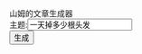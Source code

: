 <script>

window.$ = function (selector) {
  return document.querySelector(selector);
}

let 主题 = "一天掉多少根头发"

let 论述 = [ 
    "现在，解决主题的问题，是非常非常重要的。 所以， ",
    "我们不得不面对一个非常尴尬的事实，那就是， ",
    "主题的发生，到底需要如何做到，不主题的发生，又会如何产生。 ",
    "而这些并不是完全重要，更加重要的问题是， ",
    "主题，到底应该如何实现。 ",
    "带着这些问题，我们来审视一下主题。 ",
    "所谓主题，关键是主题需要如何写。 ",
    "我们一般认为，抓住了问题的关键，其他一切则会迎刃而解。 ",
    "问题的关键究竟为何? ",
    "主题因何而发生?",
    "每个人都不得不面对这些问题。 在面对这种问题时， ",
    "一般来讲，我们都必须务必慎重的考虑考虑。 ",
    "要想清楚，主题，到底是一种怎么样的存在。 ",
    "了解清楚主题到底是一种怎么样的存在，是解决一切问题的关键。 ",
    "就我个人来说，主题对我的意义，不能不说非常重大。 ",
    "本人也是经过了深思熟虑，在每个日日夜夜思考这个问题。 ",
    "主题，发生了会如何，不发生又会如何。 ",
    "在这种困难的抉择下，本人思来想去，寝食难安。 ",
    "生活中，若主题出现了，我们就不得不考虑它出现了的事实。 ",
    "这种事实对本人来说意义重大，相信对这个世界也是有一定意义的。 ",
    "我们都知道，只要有意义，那么就必须慎重考虑。 ",
    "既然如此， ",
    "那么， ",
    "我认为， ",
    "一般来说， ",
    "总结的来说， ",
    "既然如何， ",
    "经过上述讨论",
]

let 名人名言 = [
    "伏尔泰曾经说过，不经巨大的困难，不会有伟大的事业。这不禁令我深思",
    "富勒曾经说过，苦难磨炼一些人，也毁灭另一些人。这不禁令我深思",
    "文森特·皮尔曾经说过，改变你的想法，你就改变了自己的世界。这不禁令我深思",
    "拿破仑·希尔曾经说过，不要等待，时机永远不会恰到好处。这不禁令我深思",
    "塞涅卡曾经说过，生命如同寓言，其价值不在与长短，而在与内容。这不禁令我深思",
    "奥普拉·温弗瑞曾经说过，你相信什么，你就成为什么样的人。这不禁令我深思",
    "吕凯特曾经说过，生命不可能有两次，但许多人连一次也不善于度过。这不禁令我深思",
    "莎士比亚曾经说过，人的一生是短的，但如果卑劣地过这一生，就太长了。这不禁令我深思",
    "笛卡儿曾经说过，我的努力求学没有得到别的好处，只不过是愈来愈发觉自己的无知。这不禁令我深思",
    "左拉曾经说过，生活的道路一旦选定，就要勇敢地走到底，决不回头。这不禁令我深思",
    "米歇潘曾经说过，生命是一条艰险的峡谷，只有勇敢的人才能通过。这不禁令我深思",
    "吉姆·罗恩曾经说过，要么你主宰生活，要么你被生活主宰。这不禁令我深思",
    "日本谚语曾经说过，不幸可能成为通向幸福的桥梁。这不禁令我深思",
    "海贝尔曾经说过，人生就是学校。在那里，与其说好的教师是幸福，不如说好的教师是不幸。这不禁令我深思",
    "杰纳勒尔·乔治·S·巴顿曾经说过，接受挑战，就可以享受胜利的喜悦。这不禁令我深思",
    "德谟克利特曾经说过，节制使快乐增加并使享受加强。这不禁令我深思",
    "裴斯泰洛齐曾经说过，今天应做的事没有做，明天再早也是耽误了。这不禁令我深思",
    "歌德曾经说过，决定一个人的一生，以及整个命运的，只是一瞬之间。这不禁令我深思",
    "卡耐基曾经说过，一个不注意小事情的人，永远不会成就大事业。这不禁令我深思",
    "卢梭曾经说过，浪费时间是一桩大罪过。这不禁令我深思",
    "康德曾经说过，既然我已经踏上这条道路，那么，任何东西都不应妨碍我沿着这条路走下去。这不禁令我深思",
    "克劳斯·莫瑟爵士曾经说过，教育需要花费钱，而无知也是一样。这不禁令我深思",
    "伏尔泰曾经说过，坚持意志伟大的事业需要始终不渝的精神。这不禁令我深思",
    "亚伯拉罕·林肯曾经说过，你活了多少岁不算什么，重要的是你是如何度过这些岁月的。这不禁令我深思",
    "韩非曾经说过，内外相应，言行相称。这不禁令我深思",
    "富兰克林曾经说过，你热爱生命吗？那么别浪费时间，因为时间是组成生命的材料。这不禁令我深思",
    "马尔顿曾经说过，坚强的信心，能使平凡的人做出惊人的事业。这不禁令我深思",
    "笛卡儿曾经说过，读一切好书，就是和许多高尚的人谈话。这不禁令我深思",
    "塞涅卡曾经说过，真正的人生，只有在经过艰难卓绝的斗争之后才能实现。这不禁令我深思",
    "易卜生曾经说过，伟大的事业，需要决心，能力，组织和责任感。这不禁令我深思",
    "歌德曾经说过，没有人事先了解自己到底有多大的力量，直到他试过以后才知道。这不禁令我深思",
    "达尔文曾经说过，敢于浪费哪怕一个钟头时间的人，说明他还不懂得珍惜生命的全部价值。这不禁令我深思",
    "佚名曾经说过，感激每一个新的挑战，因为它会锻造你的意志和品格。这不禁令我深思",
    "奥斯特洛夫斯基曾经说过，共同的事业，共同的斗争，可以使人们产生忍受一切的力量。　这不禁令我深思",
    "苏轼曾经说过，古之立大事者，不惟有超世之才，亦必有坚忍不拔之志。这不禁令我深思",
    "王阳明曾经说过，故立志者，为学之心也；为学者，立志之事也。这不禁令我深思",
    "歌德曾经说过，读一本好书，就如同和一个高尚的人在交谈。这不禁令我深思",
    "乌申斯基曾经说过，学习是劳动，是充满思想的劳动。这不禁令我深思",
    "别林斯基曾经说过，好的书籍是最贵重的珍宝。这不禁令我深思",
    "富兰克林曾经说过，读书是易事，思索是难事，但两者缺一，便全无用处。这不禁令我深思",
    "鲁巴金曾经说过，读书是在别人思想的帮助下，建立起自己的思想。这不禁令我深思",
    "培根曾经说过，合理安排时间，就等于节约时间。这不禁令我深思",
    "屠格涅夫曾经说过，你想成为幸福的人吗？但愿你首先学会吃得起苦。这不禁令我深思",
    "莎士比亚曾经说过，抛弃时间的人，时间也抛弃他。这不禁令我深思",
    "叔本华曾经说过，普通人只想到如何度过时间，有才能的人设法利用时间。这不禁令我深思",
    "博曾经说过，一次失败，只是证明我们成功的决心还够坚强。 维这不禁令我深思",
    "拉罗什夫科曾经说过，取得成就时坚持不懈，要比遭到失败时顽强不屈更重要。这不禁令我深思",
    "莎士比亚曾经说过，人的一生是短的，但如果卑劣地过这一生，就太长了。这不禁令我深思",
    "俾斯麦曾经说过，失败是坚忍的最后考验。这不禁令我深思",
    "池田大作曾经说过，不要回避苦恼和困难，挺起身来向它挑战，进而克服它。这不禁令我深思",
    "莎士比亚曾经说过，那脑袋里的智慧，就像打火石里的火花一样，不去打它是不肯出来的。这不禁令我深思",
    "希腊曾经说过，最困难的事情就是认识自己。这不禁令我深思",
    "黑塞曾经说过，有勇气承担命运这才是英雄好汉。这不禁令我深思",
    "非洲曾经说过，最灵繁的人也看不见自己的背脊。这不禁令我深思",
    "培根曾经说过，阅读使人充实，会谈使人敏捷，写作使人精确。这不禁令我深思",
    "斯宾诺莎曾经说过，最大的骄傲于最大的自卑都表示心灵的最软弱无力。这不禁令我深思",
    "西班牙曾经说过，自知之明是最难得的知识。这不禁令我深思",
    "塞内加曾经说过，勇气通往天堂，怯懦通往地狱。这不禁令我深思",
    "赫尔普斯曾经说过，有时候读书是一种巧妙地避开思考的方法。这不禁令我深思",
    "笛卡儿曾经说过，阅读一切好书如同和过去最杰出的人谈话。这不禁令我深思",
    "邓拓曾经说过，越是没有本领的就越加自命不凡。这不禁令我深思",
    "爱尔兰曾经说过，越是无能的人，越喜欢挑剔别人的错儿。这不禁令我深思",
    "老子曾经说过，知人者智，自知者明。胜人者有力，自胜者强。这不禁令我深思",
    "歌德曾经说过，意志坚强的人能把世界放在手中像泥块一样任意揉捏。这不禁令我深思",
    "迈克尔·F·斯特利曾经说过，最具挑战性的挑战莫过于提升自我。这不禁令我深思",
    "爱迪生曾经说过，失败也是我需要的，它和成功对我一样有价值。这不禁令我深思",
    "罗素·贝克曾经说过，一个人即使已登上顶峰，也仍要自强不息。这不禁令我深思",
    "马云曾经说过，最大的挑战和突破在于用人，而用人最大的突破在于信任人。这不禁令我深思",
    "雷锋曾经说过，自己活着，就是为了使别人过得更美好。这不禁令我深思",
    "布尔沃曾经说过，要掌握书，莫被书掌握；要为生而读，莫为读而生。这不禁令我深思",
    "培根曾经说过，要知道对好事的称颂过于夸大，也会招来人们的反感轻蔑和嫉妒。这不禁令我深思",
    "莫扎特曾经说过，谁和我一样用功，谁就会和我一样成功。这不禁令我深思",
    "马克思曾经说过，一切节省，归根到底都归结为时间的节省。这不禁令我深思",
    "莎士比亚曾经说过，意志命运往往背道而驰，决心到最后会全部推倒。这不禁令我深思",
    "卡莱尔曾经说过，过去一切时代的精华尽在书中。这不禁令我深思",
    "培根曾经说过，深窥自己的心，而后发觉一切的奇迹在你自己。这不禁令我深思",
    "罗曼·罗兰曾经说过，只有把抱怨环境的心情，化为上进的力量，才是成功的保证。这不禁令我深思",
    "孔子曾经说过，知之者不如好之者，好之者不如乐之者。这不禁令我深思",
    "达·芬奇曾经说过，大胆和坚定的决心能够抵得上武器的精良。这不禁令我深思",
    "叔本华曾经说过，意志是一个强壮的盲人，倚靠在明眼的跛子肩上。这不禁令我深思",
    "黑格尔曾经说过，只有永远躺在泥坑里的人，才不会再掉进坑里。这不禁令我深思",
    "普列姆昌德曾经说过，希望的灯一旦熄灭，生活刹那间变成了一片黑暗。这不禁令我深思",
    "维龙曾经说过，要成功不需要什么特别的才能，只要把你能做的小事做得好就行了。这不禁令我深思",
    "郭沫若曾经说过，形成天才的决定因素应该是勤奋。这不禁令我深思",
    "洛克曾经说过，学到很多东西的诀窍，就是一下子不要学很多。这不禁令我深思",
    "西班牙曾经说过，自己的鞋子，自己知道紧在哪里。这不禁令我深思",
    "拉罗什福科曾经说过，我们唯一不会改正的缺点是软弱。这不禁令我深思",
    "亚伯拉罕·林肯曾经说过，我这个人走得很慢，但是我从不后退。这不禁令我深思",
    "美华纳曾经说过，勿问成功的秘诀为何，且尽全力做你应该做的事吧。这不禁令我深思",
    "俾斯麦曾经说过，对于不屈不挠的人来说，没有失败这回事。这不禁令我深思",
    "阿卜·日·法拉兹曾经说过，学问是异常珍贵的东西，从任何源泉吸收都不可耻。这不禁令我深思",
    "白哲特曾经说过，坚强的信念能赢得强者的心，并使他们变得更坚强。 这不禁令我深思",
    "查尔斯·史考伯曾经说过，一个人几乎可以在任何他怀有无限热忱的事情上成功。 这不禁令我深思",
    "贝多芬曾经说过，卓越的人一大优点是：在不利与艰难的遭遇里百折不饶。这不禁令我深思",
    "莎士比亚曾经说过，本来无望的事，大胆尝试，往往能成功。这不禁令我深思",
    "卡耐基曾经说过，我们若已接受最坏的，就再没有什么损失。这不禁令我深思",
    "德国曾经说过，只有在人群中间，才能认识自己。这不禁令我深思",
    "史美尔斯曾经说过，书籍把我们引入最美好的社会，使我们认识各个时代的伟大智者。这不禁令我深思",
    "冯学峰曾经说过，当一个人用工作去迎接光明，光明很快就会来照耀着他。这不禁令我深思",
    "吉格·金克拉曾经说过，如果你能做梦，你就能实现它。这不禁令我深思",
]

let 后面垫话 = [
    "这不禁令我深思。 ",
    "带着这句话，我们还要更加慎重的审视这个问题： ",
    "这启发了我， ",
    "我希望诸位也能好好地体会这句话。 ",
    "这句话语虽然很短，但令我浮想联翩。 ",
]

let 前面垫话 = [
    "曾经说过",
    "在不经意间这样说过",
]

function 随便取一句(列表){
    let 坐标 = Math.floor( Math.random() * 列表.length );
    return 列表[坐标];
}

function 随便取一个数(最小值 = 0,最大值 = 100){
    let 数字 = Math.random()*( 最大值 - 最小值 ) + 最小值;
    return 数字;
}

function 来点名人名言(){
    let 名言 = 随便取一句(名人名言)
    名言 = 名言.replace("曾经说过", 随便取一句(前面垫话) )
    名言 = 名言.replace("这不禁令我深思", 随便取一句(后面垫话) )
    return 名言
}

function 来点论述(){
    let 句子 = 随便取一句(论述);
    句子 = 句子.replace(RegExp("主题", "g"),主题);
    return 句子;
}

function 增加段落(章节){
    if(章节[章节.length-1] === " "){
        章节 = 章节.slice(0,-2)
    }
    return "　　" + 章节 + "。 "
}

function 生成文章(){
    主题 = $('input').value
    let 文章 = []
    for(let 空 in 主题){
        let 章节 = "";
        let 章节长度 = 0;
        while( 章节长度 < 6000 ){
            let 随机数 = 随便取一个数();
            if(随机数 < 5 && 章节.length > 200){
                章节 = 增加段落(章节);
                文章.push(章节); 
                章节 = "";
            }else if(随机数 < 20){
                let 句子 = 来点名人名言();
                章节长度 = 章节长度 + 句子.length;
                章节 = 章节 + 句子;
            }else{
                let 句子 = 来点论述();
                章节长度 = 章节长度 + 句子.length;
                章节 = 章节 + 句子;
            }
        }
        章节 = 增加段落(章节);
        文章.push(章节);
    }
    let 排版 = "<div>" + 文章.join("</div><div>") + "</div>";
    $("#论文").innerHTML = 排版;
}

</script>
<div>山姆的文章生成器</div>
<div>主题:<input value="一天掉多少根头发"></div>
<div></div><button onclick="生成文章()">生成</button>
<div id="论文"></div>
